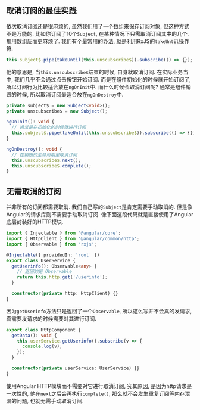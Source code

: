 ## <span id="anchor005">取消订阅的最佳实践</span>

依次取消订阅还是很麻烦的, 虽然我们用了一个数组来保存订阅对象, 但这种方式不是万能的. 比如你订阅了10个`Subject`, 在某种情况下只需取消订阅其中的几个. 那用数组反而更麻烦了. 我们有个最常用的办法, 就是利用RxJS的`takeUntil`操作符.

```typescript
this.subject$.pipe(takeUntil(this.unscubscribe$)).subscribe(() => {});
```

他的意思是, 当`this.unscubscribe$`结束的时候, 自身就取消订阅. 在实际业务当中, 我们几乎不会通过点击按钮开始订阅. 而是在组件初始化的时候就开始订阅了, 所以订阅行为比较适合放在`ngOnInit`中. 而什么时候会取消订阅呢? 通常是组件销毁的时候, 所以取消订阅最适合放在`ngOnDestroy`中.

```typescript
private subject$ = new Subject<void>();
private unscubscribe$ = new Subject();

ngOnInit(): void {
  // 通常是在初始化的时候就进行订阅
  this.subject$.pipe(takeUntil(this.unscubscribe$)).subscribe(() => {});
}

ngOnDestroy(): void {
  // 在销毁的生命周期里取消订阅
  this.unscubscribe$.next();
  this.unscubscribe$.complete();
}
```

## <span id="anchor006">无需取消的订阅</span>

并非所有的订阅都需要取消. 我们自己写的`Subject`是肯定需要手动取消的. 但是像Angular的请求库则不需要手动取消订阅. 像下面这段代码就是直接使用了Angular底层封装好的HTTP模块.

```typescript
import { Injectable } from '@angular/core';
import { HttpClient } from '@angular/common/http';
import { Observable } from 'rxjs';

@Injectable({ providedIn: 'root' })
export class UserService {
  getUserinfo(): Observable<any> {
    // 返回的是 Observable
    return this.http.get('/userinfo');
  }

  constructor(private http: HttpClient) {}
}
```

因为`getUserinfo`方法只是返回了一个`Observable`, 所以这么写并不会真的发请求, 真需要发请求的时候需要对其进行订阅.

```typescript
export class HttpComponent {
  getData(): void {
    this.userService.getUserinfo().subscribe(v => {
      console.log(v);
    });
  }

  constructor(private userService: UserService) {}
}
```

使用Angular HTTP模块而不需要对它进行取消订阅, 究其原因, 是因为http请求是一次性的, 他在`next`之后会再执行`complete()`, 那么就不会发生重复订阅等内存泄漏的问题, 也就无需手动取消订阅.